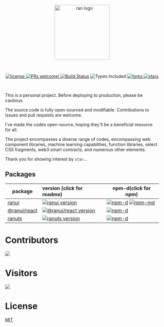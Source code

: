 <p align="center">
  <a href="https://chaxus.github.io/ran/" target="_blank" rel="noopener noreferrer">
    <img width="180" src="https://chaxus.github.io/ran/icon.png" alt="ran logo">
  </a>
</p>
<br/>

<p align="center">
<a href="https://github.com/chaxus/ran">
    <img src="https://img.shields.io/badge/license-MIT-blue.svg" alt="license">
</a>
<a href="https://github.com/chaxus/ran">
    <img src="https://img.shields.io/badge/PRs-welcome-brightgreen.svg?style=flat" alt="PRs welcome!" />
</a>
<a href="https://github.com/chaxus/ran"><img src="https://img.shields.io/github/actions/workflow/status/chaxus/ran/ci.yml" alt="Build Status"></a>
<img src="https://badgen.net/npm/types/ranui" alt="Types Included">
<a href="https://github.com/chaxus/ran">
    <img src="https://img.shields.io/github/forks/chaxus/ran" alt="forks">
</a>
<a href="https://github.com/chaxus/ran">
    <img src="https://img.shields.io/github/stars/chaxus/ran" alt="stars">
</a>
</p>
<br/>

This is a personal project. Before deploying to production, please be cautious.

The source code is fully open-sourced and modifiable. Contributions to issues and pull requests are welcome.

I've made the codes open-source, hoping they'll be a beneficial resource for all.

The project encompasses a diverse range of codes, encompassing web component libraries, machine learning capabilities, function libraries, select CSS fragments, web3 smart contracts, and numerous other elements.

Thank you for showing interest by `star`...

## Packages

| package                              | version (click for readme)                                                                                          | npm-d(click for npm)                                                                                                                                                                                 |
| ------------------------------------ | :------------------------------------------------------------------------------------------------------------------ | ---------------------------------------------------------------------------------------------------------------------------------------------------------------------------------------------------- |
| [ranui](packages/ranui)              | [![ranui version](https://img.shields.io/npm/v/ranui.svg?label=%20)](packages/ranui/readme.md)                      | [![npm-d](https://img.shields.io/npm/dt/ranui.svg)](https://www.npmjs.com/package/ranui) [![npm-md](https://img.shields.io/npm/dm/ranui.svg?style=flat-square)](https://www.npmjs.com/package/ranui) |
| [@ranui/react](packages/ranui-react) | [![@ranui/react version](https://img.shields.io/npm/v/@ranui/react.svg?label=%20)](packages/@ranui/react/readme.md) | [![npm-d](https://img.shields.io/npm/dt/@ranui/react.svg)](https://www.npmjs.com/package/@ranui/react)                                                                                               |
| [ranuts](packages/ranuts)            | [![ranuts version](https://img.shields.io/npm/v/ranuts.svg?label=%20)](packages/ranuts/readme.md)                   | [![npm-d](https://img.shields.io/npm/dt/ranuts.svg)](https://www.npmjs.com/package/ranuts)                                                                                                           |

# Contributors

<a href="https://github.com/chaxus/ran/graphs/contributors">
  <img src="https://contrib.rocks/image?repo=chaxus/ran" />
</a>

# Visitors

![](http://profile-counter.glitch.me/chaxus-ran/count.svg)

# License

[MIT](/LICENSE)
